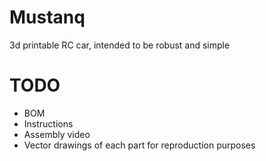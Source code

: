 # Mustanq
3d printable RC car, intended to be robust and simple

# TODO
- BOM
- Instructions
- Assembly video
- Vector drawings of each part for reproduction purposes


